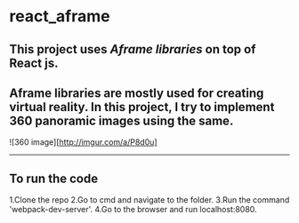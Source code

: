 # react_aframe

This project uses *Aframe libraries* on top of **React js**.
---
Aframe libraries are mostly used for creating virtual reality.
In this project, I try to implement 360 panoramic images using the same.
---

![360 image][http://imgur.com/a/P8d0u]

---

## To run the code

1.Clone the repo
2.Go to cmd and navigate to the folder.
3.Run the command 'webpack-dev-server'.
4.Go to the browser and run localhost:8080.

